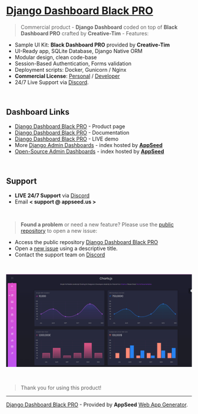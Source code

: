 # [Django Dashboard Black PRO](https://appseed.us/admin-dashboards/django-dashboard-black-pro)

> Commercial product - **Django Dashboard** coded on top of **Black Dashboard PRO** crafted by **Creative-Tim** - Features:

- Sample UI Kit: **Black Dashboard PRO** provided by **Creative-Tim**
- UI-Ready app, SQLite Database, Django Native ORM
- Modular design, clean code-base
- Session-Based Authentication, Forms validation
- Deployment scripts: Docker, Gunicorn / Nginx
- **Commercial License**: [Personal](https://github.com/app-generator/license-personal) / [Developer](https://github.com/app-generator/license-developer)
- 24/7 Live Support via [Discord](https://discord.gg/fZC6hup).

<br />

## Dashboard Links

- [Django Dashboard Black PRO](https://appseed.us/admin-dashboards/django-dashboard-black-pro) - Product page
- [Django Dashboard Black PRO](https://docs.appseed.us/admin-dashboards/django-dashboard-black-pro/) - Documentation
- [Django Dashboard Black PRO](https://django-dashboard-black-pro.appseed.us/) - LIVE demo
- More [Django Admin Dashboards](https://appseed.us/admin-dashboards/django) - index hosted by **[AppSeed](https://appseed.us)**
- [Open-Source Admin Dashboards](https://appseed.us/admin-dashboards/open-source) - index hosted by **[AppSeed](https://appseed.us)**

<br />

## Support

- **LIVE 24/7 Support** via [Discord](https://discord.gg/fZC6hup)
- Email **< support @ appseed.us >**

<br />

> **Found a problem** or need a new feature? Please use the [public repository](https://github.com/app-generator/django-dashboard-black-pro) to open a new issue:

- Access the public repository [Django Dashboard Black PRO](https://github.com/app-generator/django-dashboard-black-pro)
- Open a [new issue](https://github.com/app-generator/django-dashboard-black-pro/issues/new) using a descriptive title. 
- Contact the support team on [Discord](https://discord.gg/fZC6hup)

<br />

![Django Dashboard Black PRO - Admin Dashboard coded in Django.](https://raw.githubusercontent.com/app-generator/django-dashboard-black-pro/master/media/django-dashboard-black-pro-screen.png)

<br />

> Thank you for using this product!

---
[Django Dashboard Black PRO](https://appseed.us/admin-dashboards/django-dashboard-black-pro) - Provided by **AppSeed** [Web App Generator](https://appseed.us/app-generator).

